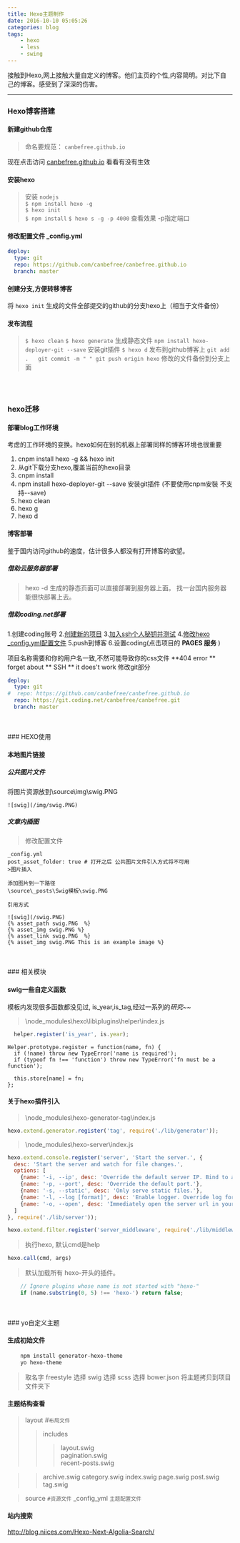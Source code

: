 ```yaml
---
title: Hexo主题制作
date: 2016-10-10 05:05:26
categories: blog
tags:
    - hexo
    - less
    - swing
---
```

接触到Hexo,网上接触大量自定义的博客。他们主页的个性,内容简明。对比下自己的博客。感受到了深深的伤害。

-------

### Hexo博客搭建

#### 新建github仓库
> 命名要规范： `canbefree.github.io`

现在点击访问 [canbefree.github.io](http://canbefree.github.io) 看看有没有生效

#### 安装hexo
> 安装 `nodejs`  
> `$ npm install hexo -g`  
> `$ hexo init`  
> `$ npm install`
> `$ hexo s -g -p 4000`   查看效果 -p指定端口

#### 修改配置文件 **_config.yml**
```yml
deploy:
  type: git
  repo: https://github.com/canbefree/canbefree.github.io
  branch: master
```

#### 创建分支,方便转移博客
将 `hexo init` 生成的文件全部提交的github的分支hexo上（相当于文件备份）

#### 发布流程

> `$ hexo clean`
> `$ hexo generate` 生成静态文件
> `npm install hexo-deployer-git --save` 安装git插件
> `$ hexo d` 发布到github博客上
> `git add .   git commit -m " " git push origin hexo` 修改的文件备份到分支上面

<br>
<br>

### hexo迁移
####  部署blog工作环境
考虑的工作环境的变换。hexo如何在别的机器上部署同样的博客环境也很重要
1. cnpm install hexo -g && hexo init
2. 从git下载分支hexo,覆盖当前的hexo目录
3. cnpm install
4. npm install hexo-deployer-git --save 安装git插件  (不要使用cnpm安裝 不支持--save)
5. hexo clean
6. hexo g
7. hexo d

#### 博客部署 
鉴于国内访问github的速度，估计很多人都没有打开博客的欲望。
##### 借助云服务器部署
> hexo -d 生成的静态页面可以直接部署到服务器上面。 找一台国内服务器能很快部署上去。

##### 借助coding.net部署
1.创建coding账号
2.[创建新的项目](#1)
3.[加入ssh个人秘钥并测试](#2)
4.[修改hexo _config.yml配置文件](#3)
5.push到博客
6.设置coding(点击项目的 **PAGES 服务** )

<span id="1" >项目名称需要和你的用户名一致,不然可能导致你的css文件 **404 error ** </span>
<span id="2" >forget about ** SSH ** it does't work</span>
<span id="3" >
修改git部分
```yaml
deploy:
  type: git
#  repo: https://github.com/canbefree/canbefree.github.io
  repo: https://git.coding.net/canbefree/canbefree.git
  branch: master
```
</span>

<br>
<br>
### HEXO使用

#### 本地图片链接

##### 公共图片文件

将图片资源放到\source\img\swig.PNG

```
![swig](/img/swig.PNG)
```
##### 文章内插图

>修改配置文件
```
_config.yml
post_asset_folder: true # 打开之后 公共图片文件引入方式将不可用
>图片插入

添加图片到一下路径  
\source\_posts\Swig模板\swig.PNG

引用方式
```

```swig
![swig](/swig.PNG)
{% asset_path swig.PNG  %}
{% asset_img swig.PNG %}
{% asset_link swig.PNG  %}
{% asset_img swig.PNG This is an example image %}

```

<br>
<br>
### 相关模块

#### swig一些自定义函数 
模板内发现很多函数都没见过, is_year,is_tag,经过一系列的*研究*~~

> \node_modules\hexo\lib\plugins\helper\index.js

```js
  helper.register('is_year', is.year);
```

```
Helper.prototype.register = function(name, fn) {
  if (!name) throw new TypeError('name is required');
  if (typeof fn !== 'function') throw new TypeError('fn must be a function');

  this.store[name] = fn;
};
```
#### 关于hexo插件引入
> \node_modules\hexo-generator-tag\index.js
```js
hexo.extend.generator.register('tag', require('./lib/generator'));
```

> \node_modules\hexo-server\index.js

```js
hexo.extend.console.register('server', 'Start the server.', {
  desc: 'Start the server and watch for file changes.',
  options: [
    {name: '-i, --ip', desc: 'Override the default server IP. Bind to all IP address by default.'},
    {name: '-p, --port', desc: 'Override the default port.'},
    {name: '-s, --static', desc: 'Only serve static files.'},
    {name: '-l, --log [format]', desc: 'Enable logger. Override log format.'},
    {name: '-o, --open', desc: 'Immediately open the server url in your default web browser.'}
  ]
}, require('./lib/server'));

hexo.extend.filter.register('server_middleware', require('./lib/middlewares/header'));
```
> 执行hexo, 默认cmd是help 
```js
hexo.call(cmd, args) 
```
> 默认加载所有 hexo-开头的插件。
```js
    // Ignore plugins whose name is not started with "hexo-"
    if (name.substring(0, 5) !== 'hexo-') return false;
```

<br>
<br>
### yo自定义主题

#### 生成初始文件
```bash
    npm install generator-hexo-theme
    yo hexo-theme
```
> 取名字 freestyle
> 选择 swig
> 选择 scss
> 选择 bower.json
> 将主题拷贝到项目文件夹下

#### 主题结构查看
>layout #`布局文件`
>>includes              
>>>layout.swig          
>>>pagination.swig      
>>>recent-posts.swig    

>>archive.swig
>>category.swig
>>index.swig
>>page.swig
>>post.swig
>>tag.swig

>source `#资源文件`
>_config_yml `主题配置文件`

#### 站内搜索

http://blog.niices.com/Hexo-Next-Algolia-Search/